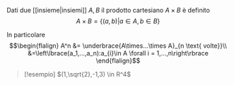 
Dati due [[insieme|insiemi]] $A,B$ il prodotto cartesiano $A\times B$ è definito $$A\times B = \left\lbrace(a,b) | a \in A, b \in B\right\rbrace$$

In particolare 
$$\begin{flalign}
A^n &= \underbrace{A\times...\times A}_{n \text{ volte}}\\
&=\left\lbrace(a_1,...,a_n):a_{i}\in A \forall i = 1,...,n\right\rbrace
\end{flalign}$$

>[!esempio]
>$(1,\sqrt{2},-1,3) \in R^4$

